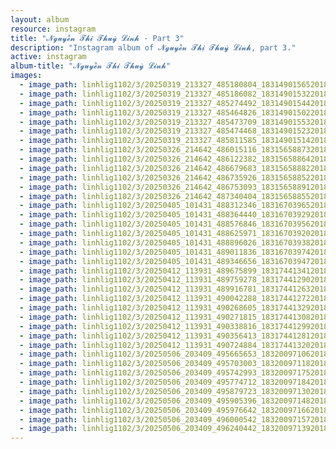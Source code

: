 ```yaml
---
layout: album
resource: instagram
title: "𝓝𝓰𝓾𝔂𝓮̂̃𝓷 𝓣𝓱𝓲̣ 𝓣𝓱𝓾𝔂̀ 𝓛𝓲𝓷𝓱 - Part 3"
description: "Instagram album of 𝓝𝓰𝓾𝔂𝓮̂̃𝓷 𝓣𝓱𝓲̣ 𝓣𝓱𝓾𝔂̀ 𝓛𝓲𝓷𝓱, part 3."
active: instagram
album-title: "𝓝𝓰𝓾𝔂𝓮̂̃𝓷 𝓣𝓱𝓲̣ 𝓣𝓱𝓾𝔂̀ 𝓛𝓲𝓷𝓱"
images:
  - image_path: linhlig1102/3/20250319_213327_485180804_18314901565201852_1185803265122263433_n.jpg
  - image_path: linhlig1102/3/20250319_213327_485186082_18314901532201852_5882047276511252426_n.jpg
  - image_path: linhlig1102/3/20250319_213327_485274492_18314901544201852_3993014348185470909_n.jpg
  - image_path: linhlig1102/3/20250319_213327_485464826_18314901502201852_1532689157147252171_n.jpg
  - image_path: linhlig1102/3/20250319_213327_485473709_18314901553201852_4150755638393608799_n.jpg
  - image_path: linhlig1102/3/20250319_213327_485474468_18314901523201852_2481599434531741667_n.jpg
  - image_path: linhlig1102/3/20250319_213327_485811585_18314901514201852_2462094324622434474_n.jpg
  - image_path: linhlig1102/3/20250326_214642_486015116_18315658873201852_1734807423588110773_n.jpg
  - image_path: linhlig1102/3/20250326_214642_486122382_18315658864201852_9109648966285880193_n.jpg
  - image_path: linhlig1102/3/20250326_214642_486679683_18315658882201852_7262178391961655691_n.jpg
  - image_path: linhlig1102/3/20250326_214642_486735926_18315658852201852_2734902954885051429_n.jpg
  - image_path: linhlig1102/3/20250326_214642_486753093_18315658891201852_42953787910908461_n.jpg
  - image_path: linhlig1102/3/20250326_214642_487340404_18315658855201852_1434435033523107075_n.jpg
  - image_path: linhlig1102/3/20250405_101431_488312346_18316703965201852_4076790084471182519_n.jpg
  - image_path: linhlig1102/3/20250405_101431_488364440_18316703929201852_4637253787660232713_n.jpg
  - image_path: linhlig1102/3/20250405_101431_488576846_18316703956201852_6851993842882160781_n.jpg
  - image_path: linhlig1102/3/20250405_101431_488625971_18316703920201852_7715520408046750339_n.jpg
  - image_path: linhlig1102/3/20250405_101431_488896026_18316703938201852_5687772098661160527_n.jpg
  - image_path: linhlig1102/3/20250405_101431_489011836_18316703974201852_6132689465447609708_n.jpg
  - image_path: linhlig1102/3/20250405_101431_489346656_18316703947201852_4246336797527659934_n.jpg
  - image_path: linhlig1102/3/20250412_113931_489675899_18317441341201852_2977043959168509893_n.jpg
  - image_path: linhlig1102/3/20250412_113931_489759278_18317441290201852_2073290330081710742_n.jpg
  - image_path: linhlig1102/3/20250412_113931_489916781_18317441263201852_81724326472441313_n.jpg
  - image_path: linhlig1102/3/20250412_113931_490042288_18317441272201852_6301366954900415729_n.jpg
  - image_path: linhlig1102/3/20250412_113931_490268605_18317441329201852_3315275882005834776_n.jpg
  - image_path: linhlig1102/3/20250412_113931_490271815_18317441308201852_6031970206672988909_n.jpg
  - image_path: linhlig1102/3/20250412_113931_490338816_18317441299201852_2096875756516826344_n.jpg
  - image_path: linhlig1102/3/20250412_113931_490356413_18317441281201852_1702541424888501037_n.jpg
  - image_path: linhlig1102/3/20250412_113931_490724884_18317441320201852_8819807413640659475_n.jpg
  - image_path: linhlig1102/3/20250506_203409_495665653_18320097106201852_3310261692033891369_n.jpg
  - image_path: linhlig1102/3/20250506_203409_495703003_18320097118201852_7886663298619744099_n.jpg
  - image_path: linhlig1102/3/20250506_203409_495742993_18320097175201852_1272233354464724749_n.jpg
  - image_path: linhlig1102/3/20250506_203409_495774712_18320097184201852_5758986393298389935_n.jpg
  - image_path: linhlig1102/3/20250506_203409_495879723_18320097130201852_2073137595662128771_n.jpg
  - image_path: linhlig1102/3/20250506_203409_495905396_18320097148201852_355159172953692110_n.jpg
  - image_path: linhlig1102/3/20250506_203409_495976642_18320097166201852_8887407822985946066_n.jpg
  - image_path: linhlig1102/3/20250506_203409_496000542_18320097157201852_943422707495601032_n.jpg
  - image_path: linhlig1102/3/20250506_203409_496240442_18320097139201852_8556846024663789798_n.jpg
---
```

